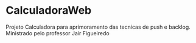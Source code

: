 # CalculadoraWeb
Projeto Calculadora para aprimoramento das tecnicas de push e backlog. 
Ministrado pelo professor Jair Figueiredo

